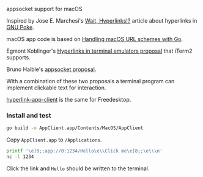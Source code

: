 appsocket support for macOS

Inspired by Jose E. Marchesi's [Wait, Hyperlinks!?](https://jemarch.net/pokology-20200202.html) article about hyperlinks in [GNU Poke](https://jemarch.net/poke.html).

macOS app code is based on [Handling macOS URL schemes with Go](https://blakewilliams.me/posts/handling-macos-url-schemes-with-go).

Egmont Koblinger's [Hyperlinks in terminal emulators proposal](https://gist.github.com/egmontkob/eb114294efbcd5adb1944c9f3cb5feda) that iTerm2 supports.

Bruno Haible's [appsocket proposal](https://www.mail-archive.com/xdg@lists.freedesktop.org/msg08765.html).

With a combination of these two proposals a terminal program can
implement clickable text for interaction.

[hyperlink-app-client](https://gitlab.com/darnir/hyperlink-app-client) is the same for Freedesktop.

### Install and test

```sh
go build -o AppClient.app/Contents/MacOS/AppClient
```

Copy `AppClient.app` to `/Applications`.

```sh
printf '\e]8;;app://0:1234/Hello\e\\Click me\e]8;;\e\\\n'
nc -l 1234
```

Click the link and `Hello` should be written to the terminal.

